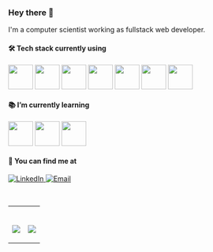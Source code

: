 ###  Hey there 👋 
I'm a computer scientist working as fullstack web developer.

#### 🛠 Tech stack currently using

<code><a href="https://www.typescriptlang.org/" target="_blank"><img height="50" src="https://www.vectorlogo.zone/logos/typescriptlang/typescriptlang-icon.svg"></a></code>
<code><a href="https://developer.mozilla.org/pt-BR/docs/Web/JavaScript" target="_blank"><img height="50" src="https://www.vectorlogo.zone/logos/javascript/javascript-icon.svg"></a></code>
<code><a href="https://nodejs.org/en/" target="_blank"><img height="50" src="https://www.vectorlogo.zone/logos/nodejs/nodejs-horizontal.svg"></a></code>
<code><a href="https://nestjs.com/" target="_blank"><img height="50" src="https://www.vectorlogo.zone/logos/nestjs/nestjs-icon.svg"></a></code>
<code><a href="https://www.reactjs.org/" target="_blank"><img height="50" src="https://www.vectorlogo.zone/logos/reactjs/reactjs-icon.svg"></a></code>
<code><a href="https://aws.amazon.com/en;" target="_blank"><img height="50" src="https://www.vectorlogo.zone/logos/amazon_aws/amazon_aws-icon.svg"></a></code>
<code><a href="https://www.python.org/" target="_blank"><img height="50" src="https://www.vectorlogo.zone/logos/python/python-horizontal.svg"></a></code>

#### :books: I’m currently learning

<code><a href="https://flask.palletsprojects.com/en/3.0.x/" target="_blank"><img height="50" src="https://www.vectorlogo.zone/logos/pocoo_flask/pocoo_flask-icon.svg"></a></code>
<code><a href="https://aws.amazon.com/en;" target="_blank"><img height="50" src="https://www.vectorlogo.zone/logos/amazon_aws/amazon_aws-icon.svg"></a></code>
<code><a href="https://git-scm.com/" target="_blank"><img height="50" src="https://www.vectorlogo.zone/logos/mongodb/mongodb-ar21.svg"></a></code>

#### :loudspeaker: You can find me at
<p>
  <a href="https://www.linkedin.com/in/fernanda-serra-18795814a//"><img alt="LinkedIn" src="https://img.shields.io/badge/LinkedIn-Fernanda%20Serra-blue?style=flat-square&logo=linkedin">
  </a>
  <a href="mailto:fmserrat@gmail.com">
    <img 
       alt="Email" 
       src="https://img.shields.io/badge/Email-fmserrat@gmail.com-blue?style=flat-square&logo=gmail">
  </a>
</p>

<br>
<table width="100%">
  <tr>
  <td width = "50%">
    <br>
    <p align = "center">
      <img align="center" src="https://github-readme-stats.vercel.app/api?username=fernandamserra&count_private=true"/>
    </p>
  </td>
  <td width = "50%">
    <br>
    <p align = "center">
      <img align="center" src="https://github-readme-stats.vercel.app/api/top-langs/?username=fernandamserra&count_private=true&layout=compact"/>
    </p>
  </td>

  </table>

